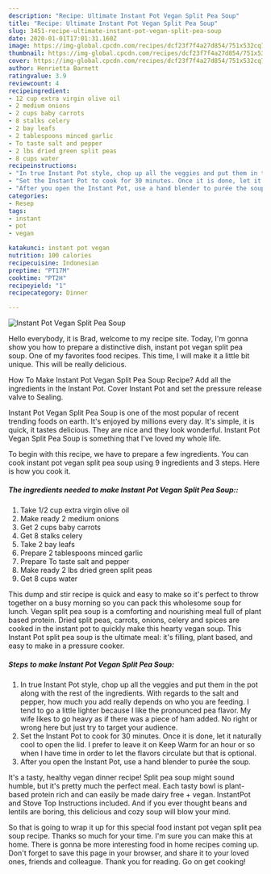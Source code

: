 ```yaml
---
description: "Recipe: Ultimate Instant Pot Vegan Split Pea Soup"
title: "Recipe: Ultimate Instant Pot Vegan Split Pea Soup"
slug: 3451-recipe-ultimate-instant-pot-vegan-split-pea-soup
date: 2020-01-01T17:01:31.160Z
image: https://img-global.cpcdn.com/recipes/dcf23f7f4a27d854/751x532cq70/instant-pot-vegan-split-pea-soup-recipe-main-photo.jpg
thumbnail: https://img-global.cpcdn.com/recipes/dcf23f7f4a27d854/751x532cq70/instant-pot-vegan-split-pea-soup-recipe-main-photo.jpg
cover: https://img-global.cpcdn.com/recipes/dcf23f7f4a27d854/751x532cq70/instant-pot-vegan-split-pea-soup-recipe-main-photo.jpg
author: Henrietta Barnett
ratingvalue: 3.9
reviewcount: 4
recipeingredient:
- 12 cup extra virgin olive oil
- 2 medium onions
- 2 cups baby carrots
- 8 stalks celery
- 2 bay leafs
- 2 tablespoons minced garlic
- To taste salt and pepper
- 2 lbs dried green split peas
- 8 cups water
recipeinstructions:
- "In true Instant Pot style, chop up all the veggies and put them in the pot along with the rest of the ingredients. With regards to the salt and pepper, how much you add really depends on who you are feeding. I tend to go a little lighter because I like the pronounced pea flavor. My wife likes to go heavy as if there was a piece of ham added. No right or wrong here but just try to target your audience."
- "Set the Instant Pot to cook for 30 minutes. Once it is done, let it naturally cool to open the lid. I prefer to leave it on Keep Warm for an hour or so when I have time in order to let the flavors circulate but that is optional."
- "After you open the Instant Pot, use a hand blender to purée the soup."
categories:
- Resep
tags:
- instant
- pot
- vegan

katakunci: instant pot vegan
nutrition: 100 calories
recipecuisine: Indonesian
preptime: "PT17M"
cooktime: "PT2H"
recipeyield: "1"
recipecategory: Dinner

---
```



![Instant Pot Vegan Split Pea Soup](https://img-global.cpcdn.com/recipes/dcf23f7f4a27d854/751x532cq70/instant-pot-vegan-split-pea-soup-recipe-main-photo.jpg)

Hello everybody, it is Brad, welcome to my recipe site. Today, I'm gonna show you how to prepare a distinctive dish, instant pot vegan split pea soup. One of my favorites food recipes. This time, I will make it a little bit unique. This will be really delicious.

How To Make Instant Pot Vegan Split Pea Soup Recipe? Add all the ingredients in the Instant Pot. Cover Instant Pot and set the pressure release valve to Sealing.

Instant Pot Vegan Split Pea Soup is one of the most popular of recent trending foods on earth. It's enjoyed by millions every day. It's simple, it is quick, it tastes delicious. They are nice and they look wonderful. Instant Pot Vegan Split Pea Soup is something that I've loved my whole life.


To begin with this recipe, we have to prepare a few ingredients. You can cook instant pot vegan split pea soup using 9 ingredients and 3 steps. Here is how you cook it.

##### The ingredients needed to make Instant Pot Vegan Split Pea Soup::

1. Take 1/2 cup extra virgin olive oil
1. Make ready 2 medium onions
1. Get 2 cups baby carrots
1. Get 8 stalks celery
1. Take 2 bay leafs
1. Prepare 2 tablespoons minced garlic
1. Prepare To taste salt and pepper
1. Make ready 2 lbs dried green split peas
1. Get 8 cups water


This dump and stir recipe is quick and easy to make so it&#39;s perfect to throw together on a busy morning so you can pack this wholesome soup for lunch. Vegan split pea soup is a comforting and nourishing meal full of plant based protein. Dried split peas, carrots, onions, celery and spices are cooked in the instant pot to quickly make this hearty vegan soup. This Instant Pot split pea soup is the ultimate meal: it&#39;s filling, plant based, and easy to make in a pressure cooker. 

##### Steps to make Instant Pot Vegan Split Pea Soup:

1. In true Instant Pot style, chop up all the veggies and put them in the pot along with the rest of the ingredients. With regards to the salt and pepper, how much you add really depends on who you are feeding. I tend to go a little lighter because I like the pronounced pea flavor. My wife likes to go heavy as if there was a piece of ham added. No right or wrong here but just try to target your audience.
1. Set the Instant Pot to cook for 30 minutes. Once it is done, let it naturally cool to open the lid. I prefer to leave it on Keep Warm for an hour or so when I have time in order to let the flavors circulate but that is optional.
1. After you open the Instant Pot, use a hand blender to purée the soup.


It&#39;s a tasty, healthy vegan dinner recipe! Split pea soup might sound humble, but it&#39;s pretty much the perfect meal. Each tasty bowl is plant-based protein rich and can easily be made dairy free + vegan. InstantPot and Stove Top Instructions included. And if you ever thought beans and lentils are boring, this delicious and cozy soup will blow your mind. 

So that is going to wrap it up for this special food instant pot vegan split pea soup recipe. Thanks so much for your time. I'm sure you can make this at home. There is gonna be more interesting food in home recipes coming up. Don't forget to save this page in your browser, and share it to your loved ones, friends and colleague. Thank you for reading. Go on get cooking!

